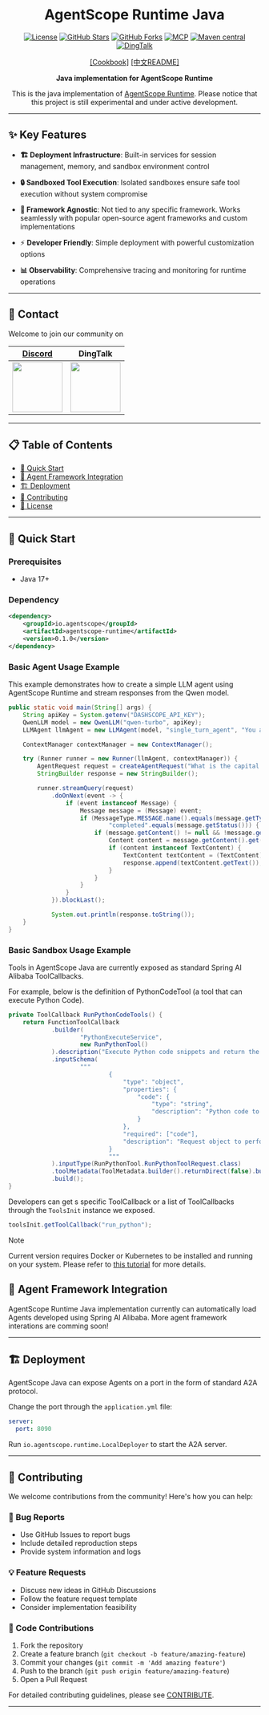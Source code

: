 <div align="center">

# AgentScope Runtime Java

[![License](https://img.shields.io/badge/license-Apache%202.0-red.svg?logo=apache&label=Liscnese)](LICENSE)
[![GitHub Stars](https://img.shields.io/github/stars/agentscope-ai/agentscope-runtime?style=flat&logo=github&color=yellow&label=Stars)](https://github.com/agentscope-ai/agentscope-runtime-java/stargazers)
[![GitHub Forks](https://img.shields.io/github/forks/agentscope-ai/agentscope-runtime?style=flat&logo=github&color=purple&label=Forks)](https://github.com/agentscope-ai/agentscope-runtime-java/network)
[![MCP](https://img.shields.io/badge/MCP-Model_Context_Protocol-purple.svg?logo=plug&label=MCP)](https://modelcontextprotocol.io/)
[![Maven central](https://maven-badges.herokuapp.com/maven-central/io.agentscope/agentscope-runtime/badge.svg)](https://maven-badges.herokuapp.com/maven-central/io.agentscope/agentscope-runtime)
[![DingTalk](https://img.shields.io/badge/DingTalk-Join_Us-orange.svg)](https://qr.dingtalk.com/action/joingroup?code=v1,k1,OmDlBXpjW+I2vWjKDsjvI9dhcXjGZi3bQiojOq3dlDw=&_dt_no_comment=1&origin=11)

[[Cookbook]](https://runtime.agentscope.io/)
[[中文README]](README_zh.md)

**Java implementation for AgentScope Runtime**

This is the java implementation of [AgentScope Runtime](https://github.com/agentscope-ai/agentscope-runtime/). Please notice that this project is still experimental and under active development.

</div>

---

## ✨ Key Features

- **🏗️ Deployment Infrastructure**: Built-in services for session management, memory, and sandbox environment control
- **🔒 Sandboxed Tool Execution**: Isolated sandboxes ensure safe tool execution without system compromise

- **🔧 Framework Agnostic**: Not tied to any specific framework. Works seamlessly with popular open-source agent frameworks and custom implementations

- ⚡ **Developer Friendly**: Simple deployment with powerful customization options

- **📊 Observability**: Comprehensive tracing and monitoring for runtime operations

---

## 💬 Contact

Welcome to join our community on

| [Discord](https://discord.gg/eYMpfnkG8h)                     | DingTalk                                                     |
| ------------------------------------------------------------ | ------------------------------------------------------------ |
| <img src="https://gw.alicdn.com/imgextra/i1/O1CN01hhD1mu1Dd3BWVUvxN_!!6000000000238-2-tps-400-400.png" width="100" height="100"> | <img src="https://img.alicdn.com/imgextra/i1/O1CN01LxzZha1thpIN2cc2E_!!6000000005934-2-tps-497-477.png" width="100" height="100"> |

---

## 📋 Table of Contents

- [🚀 Quick Start](#-quick-start)
- [🔌 Agent Framework Integration](#-agent-framework-integration)
- [🏗️ Deployment](#️-deployment)
- [🤝 Contributing](#-contributing)
- [📄 License](#-license)

---

## 🚀 Quick Start

### Prerequisites
- Java 17+

### Dependency

```xml
<dependency>
	<groupId>io.agentscope</groupId>
	<artifactId>agentscope-runtime</artifactId>
	<version>0.1.0</version>
</dependency>
```

### Basic Agent Usage Example

This example demonstrates how to create a simple LLM agent using AgentScope Runtime and stream responses from the Qwen model.

```java
public static void main(String[] args) {
	String apiKey = System.getenv("DASHSCOPE_API_KEY");
	QwenLLM model = new QwenLLM("qwen-turbo", apiKey);
	LLMAgent llmAgent = new LLMAgent(model, "single_turn_agent", "You are a helpful assistant", new AgentConfig());

	ContextManager contextManager = new ContextManager();

	try (Runner runner = new Runner(llmAgent, contextManager)) {
		AgentRequest request = createAgentRequest("What is the capital of France?");
		StringBuilder response = new StringBuilder();

		runner.streamQuery(request)
			.doOnNext(event -> {
				if (event instanceof Message) {
					Message message = (Message) event;
					if (MessageType.MESSAGE.name().equals(message.getType()) &&
							"completed".equals(message.getStatus())) {
						if (message.getContent() != null && !message.getContent().isEmpty()) {
							Content content = message.getContent().get(0);
							if (content instanceof TextContent) {
								TextContent textContent = (TextContent) content;
								response.append(textContent.getText());
							}
						}
					}
				}
			}).blockLast();

			System.out.println(response.toString());
	}
}
```

### Basic Sandbox Usage Example

Tools in AgentScope Java are currently exposed as standard Spring AI Alibaba ToolCallbacks.

For example, below is the definition of PythonCodeTool (a tool that can execute Python Code).

```java
private ToolCallback RunPythonCodeTools() {
	return FunctionToolCallback
			.builder(
					"PythonExecuteService",
					new RunPythonTool()
			).description("Execute Python code snippets and return the output or errors.")
			.inputSchema(
					"""
							{
								"type": "object",
								"properties": {
									"code": {
										"type": "string",
										"description": "Python code to be executed"
									}
								},
								"required": ["code"],
								"description": "Request object to perform Python code execution"
							}
							"""
			).inputType(RunPythonTool.RunPythonToolRequest.class)
			.toolMetadata(ToolMetadata.builder().returnDirect(false).build())
			.build();
}
```

Developers can get s specific ToolCallback or a list of ToolCallbacks through the `ToolsInit` instance we exposed.

```java
toolsInit.getToolCallback("run_python");
```

> [!NOTE]
>
> Current version requires Docker or Kubernetes to be installed and running on your system. Please refer to [this tutorial](https://runtime.agentscope.io/en/sandbox.html) for more details.

## 🔌 Agent Framework Integration

AgentScope Runtime Java implementation currently can automatically load Agents developed using Spring AI Alibaba. More agent framework interations are comming soon!

---

## 🏗️ Deployment

AgentScope Java can expose Agents on a port in the form of standard A2A protocol.

Change the port through the `application.yml` file:

```yaml
server:
  port: 8090
```

Run `io.agentscope.runtime.LocalDeployer` to start the A2A server.

---

## 🤝 Contributing

We welcome contributions from the community! Here's how you can help:

### 🐛 Bug Reports
- Use GitHub Issues to report bugs
- Include detailed reproduction steps
- Provide system information and logs

### 💡 Feature Requests
- Discuss new ideas in GitHub Discussions
- Follow the feature request template
- Consider implementation feasibility

### 🔧 Code Contributions
1. Fork the repository
2. Create a feature branch (`git checkout -b feature/amazing-feature`)
3. Commit your changes (`git commit -m 'Add amazing feature'`)
4. Push to the branch (`git push origin feature/amazing-feature`)
5. Open a Pull Request

For detailed contributing guidelines, please see  [CONTRIBUTE](CONTRIBUTING.md).

---
